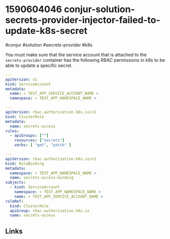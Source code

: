 # 1590604046 conjur-solution-secrets-provider-injector-failed-to-update-k8s-secret
#conjur #solution #secrets-provider #k8s

You must make sure that the service account that is attached to the `secrets-provider` container has the following RBAC permissions in k8s to be able to update a specific secret.

```yaml
---
apiVersion: v1
kind: ServiceAccount
metadata:
  name: < TEST_APP_SERVICE_ACCOUNT_NAME >
  namespace: < TEST_APP_NAMESPACE_NAME >

---
apiVersion: rbac.authorization.k8s.io/v1
kind: ClusterRole
metadata:
  name: secrets-access
rules:
  - apiGroups: [""]
    resources: ["secrets"]
    verbs: [ "get", "patch" ]

---
apiVersion: rbac.authorization.k8s.io/v1
kind: RoleBinding
metadata:
  namespace: < TEST_APP_NAMESPACE_NAME >
  name: secrets-access-binding
subjects:
  - kind: ServiceAccount
    namespace: < TEST_APP_NAMESPACE_NAME >
    name: < TEST_APP_SERVICE_ACCOUNT_NAME >
roleRef:
  kind: ClusterRole
  apiGroup: rbac.authorization.k8s.io
  name: secrets-access
```


## Links

